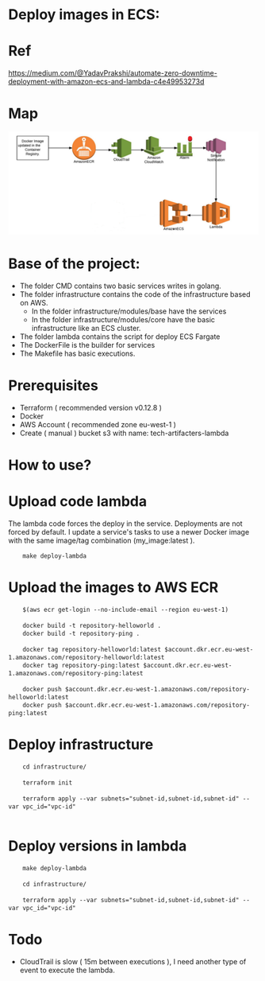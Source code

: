 # Deploy images in ECS:

# Ref

https://medium.com/@YadavPrakshi/automate-zero-downtime-deployment-with-amazon-ecs-and-lambda-c4e49953273d

# Map

![Alt text](doc/infra-map.png?raw=true "Map infrastructure")

# Base of the project:

- The folder CMD contains two basic services writes in golang.
- The folder infrastructure contains the code of the infrastructure based on AWS.
    - In the folder infrastructure/modules/base have the services
    - In the folder infrastructure/modules/core have the basic infrastructure like an ECS cluster.
- The folder lambda contains the script for deploy ECS Fargate
- The DockerFile is the builder for services
- The Makefile has basic executions.

# Prerequisites

- Terraform ( recommended version v0.12.8 )
- Docker
- AWS Account ( recommended zone eu-west-1 )
- Create ( manual ) bucket s3 with name: tech-artifacters-lambda

# How to use?

# Upload code lambda

The lambda code forces the deploy in the service. Deployments are not forced by default. I update a service's tasks to use a newer Docker image with the same image/tag combination (my_image:latest ).

```
    make deploy-lambda

```

# Upload the images to AWS ECR

```
    $(aws ecr get-login --no-include-email --region eu-west-1)

    docker build -t repository-helloworld .
    docker build -t repository-ping .

    docker tag repository-helloworld:latest $account.dkr.ecr.eu-west-1.amazonaws.com/repository-helloworld:latest
    docker tag repository-ping:latest $account.dkr.ecr.eu-west-1.amazonaws.com/repository-ping:latest

    docker push $account.dkr.ecr.eu-west-1.amazonaws.com/repository-helloworld:latest
    docker push $account.dkr.ecr.eu-west-1.amazonaws.com/repository-ping:latest

```

# Deploy infrastructure

```
    cd infrastructure/

    terraform init

    terraform apply --var subnets="subnet-id,subnet-id,subnet-id" --var vpc_id="vpc-id"
        
```

# Deploy versions in lambda

```
    make deploy-lambda

    cd infrastructure/

    terraform apply --var subnets="subnet-id,subnet-id,subnet-id" --var vpc_id="vpc-id"
```

# Todo

 - CloudTrail is slow ( 15m between executions ), I need another type of event to execute the lambda.
